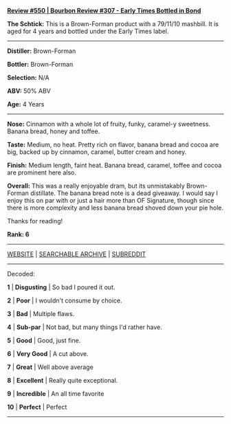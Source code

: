 
[**Review #550 | Bourbon Review #307 - Early Times Bottled in Bond**]( https://t8ke.review/review-550-early-times-bib/)

**The Schtick:** This is a Brown-Forman product with a 79/11/10 mashbill. It is aged for 4 years and bottled under the Early Times label. 

-----

**Distiller:** Brown-Forman     

**Bottler:** Brown-Forman

**Selection:** N/A

**ABV:**  50% ABV

**Age:** 4 Years 

-----

**Nose:**  Cinnamon with a whole lot of fruity, funky, caramel-y sweetness. Banana bread, honey and toffee.   

**Taste:** Medium, no heat. Pretty rich on flavor, banana bread and cocoa are big, backed up by cinnamon, caramel, butter cream and honey. 

**Finish:** Medium length, faint heat. Banana bread, caramel, toffee and cocoa are prominent here also.

**Overall:** This was a really enjoyable dram, but its unmistakably Brown-Forman distillate. The banana bread note is a dead giveaway. I would say I enjoy this on par with or just a hair more than OF Signature, though since there is more complexity and less banana bread shoved down your pie hole. 

Thanks for reading!

**Rank: 6**



-----

[WEBSITE](https://t8ke.review) | [SEARCHABLE ARCHIVE](https://t8ke.review/review-archive/) | [SUBREDDIT](https://reddit.com/r/t8kereviews)

-----

Decoded:

**1** | **Disgusting** | So bad I poured it out.

**2** | **Poor** | I wouldn't consume by choice.

**3** | **Bad** | Multiple flaws.

**4** | **Sub-par** | Not bad, but many things I'd rather have.

**5** | **Good** | Good, just fine.

**6** | **Very Good** | A cut above.

**7** | **Great** | Well above average

**8** | **Excellent** | Really quite exceptional.

**9** | **Incredible** | An all time favorite

**10** | **Perfect** | Perfect

----

